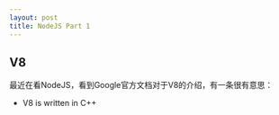 ```yaml
---
layout: post
title: NodeJS Part 1
---
```


## V8 

最近在看NodeJS，看到Google官方文档对于V8的介绍，有一条很有意思：



- V8 is written in C++